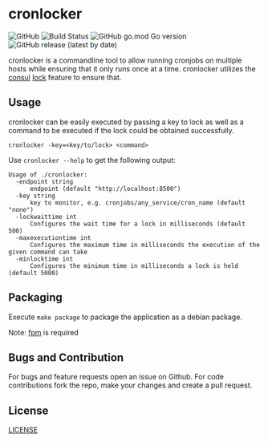 # cronlocker

![GitHub](https://img.shields.io/github/license/viafintech/cronlocker) ![Build Status](https://github.com/viafintech/cronlocker/actions/workflows/test.yml/badge.svg)  ![GitHub go.mod Go version](https://img.shields.io/github/go-mod/go-version/viafintech/cronlocker/master) ![GitHub release (latest by date)](https://img.shields.io/github/v/release/viafintech/cronlocker)

cronlocker is a commandline tool to allow running cronjobs on multiple hosts while ensuring that it only runs once at a time.
cronlocker utilizes the [consul](https://www.consul.io/) [lock](https://www.consul.io/docs/commands/lock.html) feature to ensure that.

## Usage

cronlocker can be easily executed by passing a key to lock as well as a command to be executed if the lock could be obtained successfully.

```
cronlocker -key=<key/to/lock> <command>
```

Use `cronlocker --help` to get the following output:

```
Usage of ./cronlocker:
  -endpoint string
      endpoint (default "http://localhost:8500")
  -key string
      key to monitor, e.g. cronjobs/any_service/cron_name (default "none")
  -lockwaittime int
      Configures the wait time for a lock in milliseconds (default 500)
  -maxexecutiontime int
      Configures the maximum time in milliseconds the execution of the given command can take
  -minlocktime int
      Configures the minimum time in milliseconds a lock is held (default 5000)
```

## Packaging

Execute `make package` to package the application as a debian package.

Note: [fpm](https://github.com/jordansissel/fpm) is required

## Bugs and Contribution

For bugs and feature requests open an issue on Github. For code contributions fork the repo, make your changes and create a pull request.

## License

[LICENSE](LICENSE)
